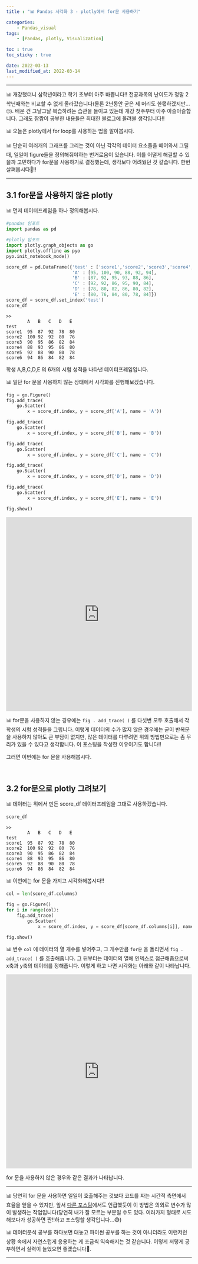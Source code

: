 ```yaml
---
title : "📊 Pandas 시각화 3 - plotly에서 for문 사용하기"

categories:
    - Pandas_visual
tags:
    - [Pandas, plotly, Visualization]

toc : true
toc_sticky : true

date: 2022-03-13
last_modified_at: 2022-03-14
---
```


* * *

📊 개강했더니 삼학년이라고 학기 초부터 아주 바쁩니다!! 전공과목의 난이도가 정말 2학년때와는 비교할 수 없게 올라갔습니다(물론 2년동안 굳은 제 머리도 한몫하겠지만...🙄). 배운 건 그날그날 복습하려는 습관을 들이고 있는데 개강 첫주부터 아주 아슬아슬합니다. 그래도 짬짬이 공부한 내용들은 최대한 블로그에 올려볼 생각입니다!!  


📊 오늘은 plotly에서 for loop를 사용하는 법을 알아봅시다.  


📊 단순히 여러개의 그래프를 그리는 것이 아닌 각각의 데이터 요소들을 떼어와서 그릴때, 일일이 figure들을 정의해줘야하는 번거로움이 있습니다. 이를 어떨게 해결할 수 있을까 고민하다가 for문을 사용하기로 결정했는데, 생각보다 어려웠던 것 같습니다. 한번 살펴봅시다🙂!!  



* * *  

## 3.1 for문을 사용하지 않은 plotly  



📊 먼저 데이터프레임을 하나 정의해봅시다.  

```py
#pandas 임포트
import pandas as pd

#plotly 임포트
import plotly.graph_objects as go
import plotly.offline as pyo
pyo.init_notebook_mode()
```  

```py
score_df = pd.DataFrame({'test' : ['score1','score2','score3','score4','score5','score6'],
                         'A' : [95, 100, 90, 88, 92, 94],
                         'B' : [87, 92, 95, 93, 88, 86],
                         'C' : [92, 92, 86, 95, 90, 84],
                         'D' : [78, 80, 82, 86, 80, 82],
                         'E' : [80, 76, 84, 80, 78, 84]})
score_df = score_df.set_index('test')
score_df
```  

```
>>
        A	B	C	D	E
test					
score1	95	87	92	78	80
score2	100	92	92	80	76
score3	90	95	86	82	84
score4	88	93	95	86	80
score5	92	88	90	80	78
score6	94	86	84	82	84
```  


학생 A,B,C,D,E 의 6개의 시험 성적을 나타낸 데이터프레임입니다.  


📊 일단 for 문을 사용하지 않는 상태에서 시각화를 진행해보겠습니다.  


```py
fig = go.Figure()
fig.add_trace(
    go.Scatter(
        x = score_df.index, y = score_df['A'], name = 'A'))

fig.add_trace(
    go.Scatter(
        x = score_df.index, y = score_df['B'], name = 'B'))

fig.add_trace(
    go.Scatter(
        x = score_df.index, y = score_df['C'], name = 'C'))

fig.add_trace(
    go.Scatter(
        x = score_df.index, y = score_df['D'], name = 'D'))

fig.add_trace(
    go.Scatter(
        x = score_df.index, y = score_df['E'], name = 'E'))

fig.show()
```  

<iframe id="igraph" scrolling="no" style="border:none;" seamless="seamless" src="https://plotly.com/~nyamin9/1.embed" height="525" width="100%"></iframe><br>   


📊 for문을 사용하지 않는 경우에는 `fig . add_trace( )` 를 다섯번 모두 호출해서 각 학생의 시험 성적들을 그립니다. 이렇게 데이터의 수가 많지 않은 경우에는 굳이 반복문을 사용하지 않아도 큰 부담이 없지만, 많은 데이터를 다루려면 위의 방법만으로는 좀 무리가 있을 수 있다고 생각합니다. 이 포스팅을 작성한 이유이기도 합니다!!  


그러면 이번에는 for 문을 사용해봅시다.  

<br>  



## 3.2 for문으로 plotly 그려보기  



📊 데이터는 위에서 만든 score_df 데이터프레임을 그대로 사용하겠습니다. 

```py
score_df
```  

```
>>
        A	B	C	D	E
test					
score1	95	87	92	78	80
score2	100	92	92	80	76
score3	90	95	86	82	84
score4	88	93	95	86	80
score5	92	88	90	80	78
score6	94	86	84	82	84
```  

📊 이번에는 for 문을 가지고 시각화해봅시다!!  

```py
col = len(score_df.columns)

fig = go.Figure()
for i in range(col):
    fig.add_trace(
        go.Scatter(
            x = score_df.index, y = score_df[score_df.columns[i]], name = score_df.columns[i]))

fig.show()
```  
📊 변수 `col` 에 데이터의 열 개수를 넣어주고, 그 개수만큼 `for문` 을 돌리면서 `fig . add_trace( )` 를 호출해줍니다. 그 뒤부터는 데이터의 열에 인덱스로 접근해줌으로써 x축과 y축의 데이터를 정해줍니다. 이렇게 하고 나면 시각화는 아래와 같이 나타납니다.  


<iframe id="igraph" scrolling="no" style="border:none;" seamless="seamless" src="https://plotly.com/~nyamin9/4.embed" height="525" width="100%"></iframe><br>  

for 문을 사용하지 않은 경우와 같은 결과가 나타납니다.  

* * *  

📊 당연히 for 문을 사용하면 일일이 호출해주는 것보다 코드를 짜는 시간적 측면에서 효율을 얻을 수 있지만, 앞서 [다른 포스팅](https://nyamin9.github.io/pandas_practice/practice2-3/)에서도 언급했듯이 이 방법은 의외로 변수가 많이 발생하는 작업입니다(당연히 내가 잘 모르는 부분일 수도 있다. 여러가지 형태로 시도해보다가 성공하면 짠!!하고 포스팅할 생각입니다...😅)  

📊 데이터분석 공부를 하다보면 대놓고 파이썬 공부를 하는 것이 아니더라도 이런저런 상황 속에서 자연스럽게 응용하는 게 조금씩 익숙해지는 것 같습니다. 이렇게 저렇게 공부하면서 실력이 늘었으면 좋겠습니다🙌.  

***  

